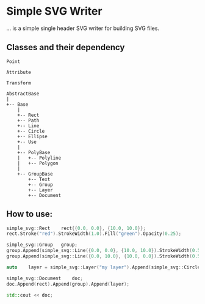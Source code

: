 # Simple SVG Writer

... is a simple single header SVG writer for building SVG files.


## Classes and their dependency 

```
Point

Attribute

Transform

AbstractBase
|
+-- Base
    |
    +-- Rect
    +-- Path
    +-- Line
    +-- Circle
    +-- Ellipse
    +-- Use
    |
    +-- PolyBase
    |   +-- Polyline
    |   +-- Polygon
    |
    +-- GroupBase
        +-- Text
        +-- Group
        +-- Layer
        +-- Document
```




## How to use:

```c++
simple_svg::Rect    rect{{0.0, 0.0}, {10.0, 10.0}};
rect.Stroke("red").StrokeWidth(1.0).Fill("green").Opacity(0.25);

simple_svg::Group   group;
group.Append(simple_svg::Line({0.0, 0.0}, {10.0, 10.0}).StrokeWidth(0.5).Stroke("blue"));
group.Append(simple_svg::Line({0.0, 10.0}, {10.0, 0.0}).StrokeWidth(0.5).Stroke("blue"));

auto    layer = simple_svg::Layer("my layer").Append(simple_svg::Circle{{5.0, 5.0}, 4.0}.Fill("yellow").StrokeWidth(0.2).Stroke("red").Opacity(0.25));

simple_svg::Document    doc;
doc.Append(rect).Append(group).Append(layer);

std::cout << doc;
```

